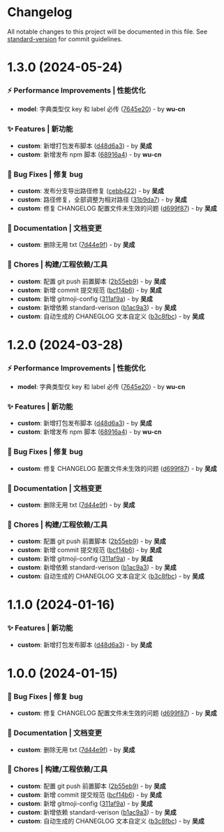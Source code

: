 # Changelog

All notable changes to this project will be documented in this file. See [standard-version](https://github.com/conventional-changelog/standard-version) for commit guidelines.

# 1.3.0 (2024-05-24)


### ⚡️ Performance Improvements | 性能优化

* **model**: 字典类型仅 key 和 label 必传 ([7645e20](https://gitee.com/aragakki_yui/any-basic/commits/7645e20)) - by **wu-cn**


### ✨ Features | 新功能

* **custom**: 新增打包发布脚本 ([d48d6a3](https://gitee.com/aragakki_yui/any-basic/commits/d48d6a3)) - by **吴成**
* **custom**: 新增发布 npm 脚本 ([68916a4](https://gitee.com/aragakki_yui/any-basic/commits/68916a4)) - by **wu-cn**


### 🐛 Bug Fixes | 修复 bug

* **custom**: 发布分支导出路径修复 ([cebb422](https://gitee.com/aragakki_yui/any-basic/commits/cebb422)) - by **吴成**
* **custom**: 路径修复，全部调整为相对路径 ([31b9da7](https://gitee.com/aragakki_yui/any-basic/commits/31b9da7)) - by **吴成**
* **custom**: 修复 CHANGELOG 配置文件未生效的问题 ([d699f87](https://gitee.com/aragakki_yui/any-basic/commits/d699f87)) - by **吴成**


### 📝 Documentation | 文档变更

* **custom**: 删除无用 txt ([7d44e9f](https://gitee.com/aragakki_yui/any-basic/commits/7d44e9f)) - by **吴成**


### 🚀 Chores | 构建/工程依赖/工具

* **custom**: 配置 git push 前置脚本 ([2b55eb9](https://gitee.com/aragakki_yui/any-basic/commits/2b55eb9)) - by **吴成**
* **custom**: 新增 commit 提交规范 ([bcf14b6](https://gitee.com/aragakki_yui/any-basic/commits/bcf14b6)) - by **吴成**
* **custom**: 新增 gitmoji-config ([311af9a](https://gitee.com/aragakki_yui/any-basic/commits/311af9a)) - by **吴成**
* **custom**: 新增依赖 standard-verison ([b1ac9a3](https://gitee.com/aragakki_yui/any-basic/commits/b1ac9a3)) - by **吴成**
* **custom**: 自动生成的 CHANEGLOG 文本自定义 ([b3c8fbc](https://gitee.com/aragakki_yui/any-basic/commits/b3c8fbc)) - by **吴成**





# 1.2.0 (2024-03-28)


### ⚡️ Performance Improvements | 性能优化

* **model**: 字典类型仅 key 和 label 必传 ([7645e20](https://gitee.com/aragakki_yui/any-basic/commits/7645e20)) - by **wu-cn**


### ✨ Features | 新功能

* **custom**: 新增打包发布脚本 ([d48d6a3](https://gitee.com/aragakki_yui/any-basic/commits/d48d6a3)) - by **吴成**
* **custom**: 新增发布 npm 脚本 ([68916a4](https://gitee.com/aragakki_yui/any-basic/commits/68916a4)) - by **wu-cn**


### 🐛 Bug Fixes | 修复 bug

* **custom**: 修复 CHANGELOG 配置文件未生效的问题 ([d699f87](https://gitee.com/aragakki_yui/any-basic/commits/d699f87)) - by **吴成**


### 📝 Documentation | 文档变更

* **custom**: 删除无用 txt ([7d44e9f](https://gitee.com/aragakki_yui/any-basic/commits/7d44e9f)) - by **吴成**


### 🚀 Chores | 构建/工程依赖/工具

* **custom**: 配置 git push 前置脚本 ([2b55eb9](https://gitee.com/aragakki_yui/any-basic/commits/2b55eb9)) - by **吴成**
* **custom**: 新增 commit 提交规范 ([bcf14b6](https://gitee.com/aragakki_yui/any-basic/commits/bcf14b6)) - by **吴成**
* **custom**: 新增 gitmoji-config ([311af9a](https://gitee.com/aragakki_yui/any-basic/commits/311af9a)) - by **吴成**
* **custom**: 新增依赖 standard-verison ([b1ac9a3](https://gitee.com/aragakki_yui/any-basic/commits/b1ac9a3)) - by **吴成**
* **custom**: 自动生成的 CHANEGLOG 文本自定义 ([b3c8fbc](https://gitee.com/aragakki_yui/any-basic/commits/b3c8fbc)) - by **吴成**





# 1.1.0 (2024-01-16)


### ✨ Features | 新功能

* **custom**: 新增打包发布脚本 ([d48d6a3](https://gitee.com/aragakki_yui/any-basic/commits/d48d6a3)) - by **吴成**





# 1.0.0 (2024-01-15)


### 🐛 Bug Fixes | 修复 bug

* **custom**: 修复 CHANGELOG 配置文件未生效的问题 ([d699f87](https://gitee.com/aragakki_yui/any-basic/commits/d699f87)) - by **吴成**


### 📝 Documentation | 文档变更

* **custom**: 删除无用 txt ([7d44e9f](https://gitee.com/aragakki_yui/any-basic/commits/7d44e9f)) - by **吴成**


### 🚀 Chores | 构建/工程依赖/工具

* **custom**: 配置 git push 前置脚本 ([2b55eb9](https://gitee.com/aragakki_yui/any-basic/commits/2b55eb9)) - by **吴成**
* **custom**: 新增 commit 提交规范 ([bcf14b6](https://gitee.com/aragakki_yui/any-basic/commits/bcf14b6)) - by **吴成**
* **custom**: 新增 gitmoji-config ([311af9a](https://gitee.com/aragakki_yui/any-basic/commits/311af9a)) - by **吴成**
* **custom**: 新增依赖 standard-verison ([b1ac9a3](https://gitee.com/aragakki_yui/any-basic/commits/b1ac9a3)) - by **吴成**
* **custom**: 自动生成的 CHANEGLOG 文本自定义 ([b3c8fbc](https://gitee.com/aragakki_yui/any-basic/commits/b3c8fbc)) - by **吴成**
